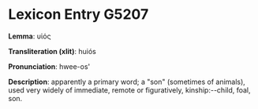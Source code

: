 # Lexicon Entry G5207

**Lemma**: υἱός

**Transliteration (xlit)**: huiós

**Pronunciation**: hwee-os'

**Description**:
apparently a primary word; a "son" (sometimes of animals), used very widely of immediate, remote or figuratively, kinship:--child, foal, son.
